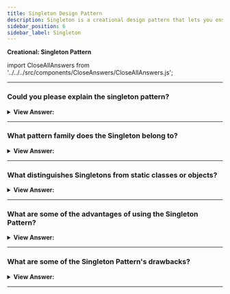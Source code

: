 ```yaml
---
title: Singleton Design Pattern
description: Singleton is a creational design pattern that lets you ensure that a class has only one instance, while providing a global access point to this instance.
sidebar_position: 6
sidebar_label: Singleton
---
```


**Creational: Singleton Pattern**

import CloseAllAnswers from '../../../src/components/CloseAnswers/CloseAllAnswers.js';

<CloseAllAnswers />

---

### Could you please explain the singleton pattern?

<details className='answer'>
  <summary>
    <strong>View Answer:</strong>
  </summary>
  <div>
    <div>
      <strong>Interview Response:</strong> The Singleton pattern is a design principle that restricts a class's instantiation to one object. That's also useful when just one object is required to coordinate system-wide actions. The Singleton pattern is traditionally implemented by creating a class with a method that creates a new instance of the class even if one doesn't already exist. If an instance of the object already exists, it simply returns a pointer to it.<br/>
    </div><br />
  <div><strong className="codeExample">Diagram:</strong><br /><br />

  <div></div>

<img src="/img/javascript-singleton.jpg" /><br /><br />

**The objects participating in this pattern are:**

**Singleton** -- In example code: _MySingleton_

- It returns an instance via a constructor.
- In charge of creating and managing the instance object.

</div><br />
  <div><strong className="codeExample">Code Example:</strong><br /><br />

  <div></div>

```js
// ES2015+ keywords/syntax used: const, let, arrow function syntax
//                  class, constructor, import, export

// Instance stores a reference to the Singleton
let instance;

// Private methods and variables
const privateMethod = () => {
    console.log('I am private');
  };
const privateVariable = 'Im also private';
const randomNumber = Math.random();

// Singleton
class MySingleton {
  // Get the Singleton instance if one exists
  // or create one if it doesn't
  constructor() {
    if (!instance) {
      // Public property
      this.publicProperty = 'I am also public';
      instance = this;
    }

    return instance;
  }

  // Public methods
  publicMethod() {
    console.log('The public can see me!');
  }

  getRandomNumber() {
    return randomNumber;
  }
}
// [ES2015+] Default export module, without name
export default MySingleton;


// Instance stores a reference to the Singleton
let instance;

// Singleton
class MyBadSingleton {
    // Always create a new Singleton instance
    constructor() {
        this.randomNumber = Math.random();
        instance = this;

        return instance;
    }

    getRandomNumber() {
        return this.randomNumber;
    }
}

export default MyBadSingleton;

// Usage:
import MySingleton from './MySingleton';
import MyBadSingleton from './MyBadSingleton';

const singleA = new MySingleton();
const singleB = new MySingleton();

console.log(singleA.getRandomNumber() === singleB.getRandomNumber()); // true

const badSingleA = new MyBadSingleton();
const badSingleB = new MyBadSingleton();

console.log(badSingleA.getRandomNumber() !== badSingleB.getRandomNumber()); // true

// Note: as we are working with random numbers, there is a
// mathematical possibility both numbers will be the same,
// however unlikely. The above example should otherwise still
// be valid.
```

  </div>

  </div>
</details>

---

### What pattern family does the Singleton belong to?

<details>
  <summary>
    <strong>View Answer:</strong>
  </summary>
  <div>
    <div>
      <strong>Interview Response:</strong> The singleton pattern is a type of Creational design pattern.
    </div>
  </div>
</details>

---

### What distinguishes Singletons from static classes or objects?

<details>
  <summary>
    <strong>View Answer:</strong>
  </summary>
  <div>
    <div>
      <strong>Interview Response:</strong> Singletons varies from static classes (or objects) in that their initialization can be delayed, typically because they require information that may not be available at the time of initialization. They don't make it easy for code that isn't aware of a previous reference to them to find them. This is because a Singleton returns a structure rather than an object or a "class." Consider how closure variables aren't closures - the closure is the function scope that provides the closure.
    </div>

  </div>
</details>

---

### What are some of the advantages of using the Singleton Pattern?

<details>
  <summary>
    <strong>View Answer:</strong>
  </summary>
  <div>
    <div>
      <strong>Interview Response:</strong> Benefits of the Singleton Pattern
    </div>
    <br />
    <div></div>

- You can be certain that a class has only one instance.
- You are granted global access to that instance.
- The singleton object is only initialized the first time it is requested.

<br />
  </div>
</details>

---

### What are some of the Singleton Pattern's drawbacks?

<details>
  <summary>
    <strong>View Answer:</strong>
  </summary>
  <div>
    <div>
      <strong>Interview Response:</strong> Restricting the instantiation to just one instance could save a lot of memory space. Instead of setting up memory for a new instance each time, we only have to set up memory for that one instance, which is referenced throughout the application. However, Singletons are considered an anti-pattern and can (or should) be avoided in JavaScript.
    </div>
    <br />
    <div></div>

- Infringes on the Single Responsibility Principle. At the same time, the pattern solves two problems.
- The Singleton pattern can hide bad design, such as when application components know too much about each other.
- In a multithreaded environment, the pattern must be treated differently so that multiple threads do not create a singleton object multiple times.
- Unit testing the Singleton's client code may be difficult because many test frameworks rely on inheritance when producing mock objects. This is relative to the constructor of the singleton class being private and overriding static methods is impossible in most languages, you'll need to come up with a unique way to mock the Singleton. Or don't write the tests at all. Alternatively, avoid using the Singleton pattern.

<br />
  </div>
</details>

---
